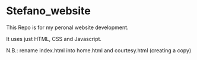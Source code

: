 # Stefano_website

This Repo is for my peronal website development.

It uses just HTML, CSS and Javascript.


N.B.: rename index.html into home.html and courtesy.html (creating a copy)
